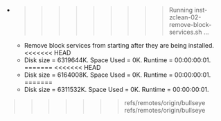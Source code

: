 * >>>>>>>>> Running inst-zclean-02-remove-block-services.sh ...
  * Remove block services from starting after they are being installed.
<<<<<<< HEAD
  * Disk size = 6319644K. Space Used = 0K. Runtime = 00:00:00:01.
=======
<<<<<<< HEAD
  * Disk size = 6164008K. Space Used = 0K. Runtime = 00:00:00:01.
=======
  * Disk size = 6311532K. Space Used = 0K. Runtime = 00:00:00:01.
>>>>>>> refs/remotes/origin/bullseye
>>>>>>> refs/remotes/origin/bullseye
